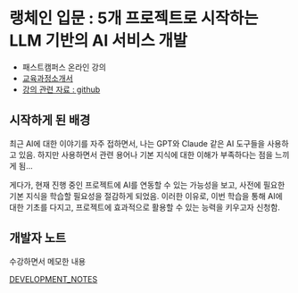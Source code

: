 # 랭체인 입문 : 5개 프로젝트로 시작하는 LLM 기반의 AI 서비스 개발

- 패스트캠퍼스 온라인 강의
- [교육과정소개서](https://storage.googleapis.com/static.fastcampus.co.kr/prod/uploads/202309/190816-717/[%ED%8C%A8%EC%8A%A4%ED%8A%B8%EC%BA%A0%ED%8D%BC%EC%8A%A4]-%EA%B5%90%EC%9C%A1%EA%B3%BC%EC%A0%95%EC%86%8C%EA%B0%9C%EC%84%9C-the-red---%ED%94%84%EB%A1%AC%ED%94%84%ED%8A%B8-%EC%97%94%EC%A7%80%EB%8B%88%EC%96%B4%EB%A7%81,-llm-chatgpt--%EA%B8%B0%EB%B0%98%EC%9D%98-ai-%EC%84%9C%EB%B9%84%EC%8A%A4-%EA%B0%9C%EB%B0%9C.pdf)
- [강의 관련 자료 : github](https://github.com/jongwony/fast_campus)

## 시작하게 된 배경

최근 AI에 대한 이야기를 자주 접하면서, 나는 GPT와 Claude 같은 AI 도구들을 사용하고 있음.
하지만 사용하면서 관련 용어나 기본 지식에 대한 이해가 부족하다는 점을 느끼게 됨...

게다가, 현재 진행 중인 프로젝트에 AI를 연동할 수 있는 가능성을 보고, 사전에 필요한 기본 지식을 학습할 필요성을 절감하게 되었음.
이러한 이유로, 이번 학습을 통해 AI에 대한 기초를 다지고, 프로젝트에 효과적으로 활용할 수 있는 능력을 키우고자 신청함.

## 개발자 노트

수강하면서 메모한 내용

[DEVELOPMENT_NOTES](./docs/DEVELOPMENT_NOTES.md)
